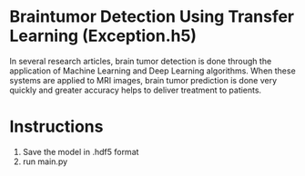 # Braintumor Detection Using Transfer Learning (Exception.h5)

In several research articles, brain tumor detection is done through the application of Machine Learning and Deep Learning algorithms. 
When these systems are applied to MRI images, brain tumor prediction is done very quickly and greater accuracy helps to deliver treatment to patients.

# Instructions
1) Save the model in .hdf5 format
2) run main.py
